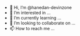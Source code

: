 - 👋 Hi, I’m @hanedan-devinzone
- 👀 I’m interested in ...
- 🌱 I’m currently learning ...
- 💞️ I’m looking to collaborate on ...
- 📫 How to reach me ...

<!---
hanedan-devinzone/hanedan-devinzone is a ✨ special ✨ repository because its `README.md` (this file) appears on your GitHub profile.
You can click the Preview link to take a look at your changes.
--->
